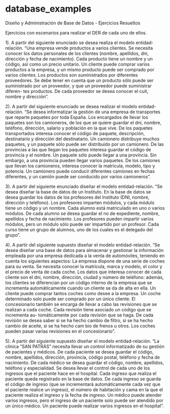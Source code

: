 # database_examples
Diseño y Administración de Base de Datos - Ejercicios Resueltos

Ejercicios con escenarios para realizar el DER de cada uno de ellos.

1). A partir del siguiente enunciado se desea realiza el modelo entidad-relación.
“Una empresa vende productos a varios clientes. Se necesita conocer los datos personales de los clientes (nombre, apellidos, dni, dirección y fecha de nacimiento). Cada producto tiene un nombre y un código, así como un precio unitario. Un cliente puede comprar varios productos a la empresa, y un mismo producto puede ser comprado por varios clientes. Los productos son suministrados por diferentes proveedores. Se debe tener en cuenta que un producto sólo puede ser suministrado por un proveedor, y que un proveedor puede suministrar diferen- tes productos. De cada proveedor se desea conocer el cuit, nombre y dirección”.

2). A partir del siguiente enunciado se desea realizar el modelo entidad-relación.
“Se desea informatizar la gestión de una empresa de transportes que reparte paquetes por toda España. Los encargados de llevar los paquetes son los camioneros, de los que se quiere guardar el dni, nombre, teléfono, dirección, salario y población en la que vive. De los paquetes transportados interesa conocer el código de paquete, descripción, destinatario y dirección del destinatario. Un camionero distribuye muchos paquetes, y un paquete sólo puede ser distribuido por un camionero. De las provincias a las que llegan los paquetes interesa guardar el código de provincia y el nombre. Un paquete sólo puede llegar a una provincia. Sin embargo, a una provincia pueden llegar varios paquetes. De los camiones que llevan los camioneros, interesa conocer la matrícula, modelo, tipo y potencia. Un camionero puede conducir diferentes camiones en fechas diferentes, y un camión puede ser conducido por varios camioneros”.

3). A partir del siguiente enunciado diseñar el modelo entidad-relación.
“Se desea diseñar la base de datos de un Instituto. En la base de datos se desea guardar los datos de los profesores del Instituto (DNI, nombre, dirección y teléfono). Los profesores imparten módulos, y cada módulo tiene un código y un nombre. Cada alumno está matriculado en uno o varios módulos. De cada alumno se desea guardar el no de expediente, nombre, apellidos y fecha de nacimiento. Los profesores pueden impartir varios módulos, pero un módulo sólo puede ser impartido por un profesor. Cada curso tiene un grupo de alumnos, uno de los cuales es el delegado del grupo”.

4). A partir del siguiente supuesto diseñar el modelo entidad-relación.
“Se desea diseñar una base de datos para almacenar y gestionar la información empleada por una empresa dedicada a la venta de automóviles, teniendo en cuenta los siguientes aspectos: La empresa dispone de una serie de coches para su venta. Se necesita conocer la matrícula, marca y modelo, el color y el precio de venta de cada coche. Los datos que interesa conocer de cada cliente son el dni, nombre, dirección, ciudad y número de teléfono: además, los clientes se diferencian por un código interno de la empresa que se incrementa automáticamente cuando un cliente se da de alta en ella. Un cliente puede comprar tantos coches como desee a la empresa. Un coche determinado solo puede ser comprado por un único cliente. El concesionario también se encarga de llevar a cabo las revisiones que se realizan a cada coche. Cada revisión tiene asociado un código que se incrementa au- tomáticamente por cada revisión que se haga. De cada revisión se desea saber si se ha hecho cambio de filtro, si se ha hecho cambio de aceite, si se ha hecho cam bio de frenos u otros. Los coches pueden pasar varias revisiones en el concesionario”.

5). A partir del siguiente supuesto diseñar el modelo entidad-relación.
“La clínica “SAN PATRÁS” necesita llevar un control informatizado de su gestión de pacientes y médicos. De cada paciente se desea guardar el código, nombre, apellidos, dirección, provincia, código postal, teléfono y fecha de nacimiento. De cada médico se desea guardar el código, nombre, apellidos, teléfono y especialidad. Se desea llevar el control de cada uno de los ingresos que el paciente hace en el hospital. Cada ingreso que realiza el paciente queda registrado en la base de datos. De cada ingreso se guarda el código de ingreso (que se incrementará automáticamente cada vez que el paciente realice un ingreso), el número de habitación y cama en la que el paciente realiza el ingreso y la fecha de ingreso. Un médico puede atender varios ingresos, pero el ingreso de un paciente solo puede ser atendido por un único médico. Un paciente puede realizar varios ingresos en el hospital”.
